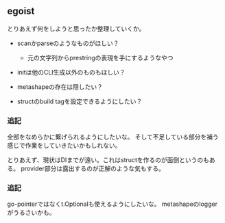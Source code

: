 ## egoist

とりあえず何をしようと思ったか整理していくか。

- scanかparseのようなものがほしい？

  - 元の文字列からprestringの表現を手にするようなやつ

- initは他のCLI生成以外のものもほしい？
- metashapeの存在は隠したい？
- structのbuild tagを設定できるようにしたい？

### 追記

全部をなめらかに繋げられるようにしたいな。
そして不足している部分を補う感じで作業をしていきたいかもしれない。

とりあえず、現状はDIまでが遠い。これはstructを作るのが面倒というのもある。
provider部分は露出するのが正解のような気もする。

### 追記

go-pointerではなくt.Optionalも使えるようにしたいな。
metashapeのloggerがうるさいかも。
